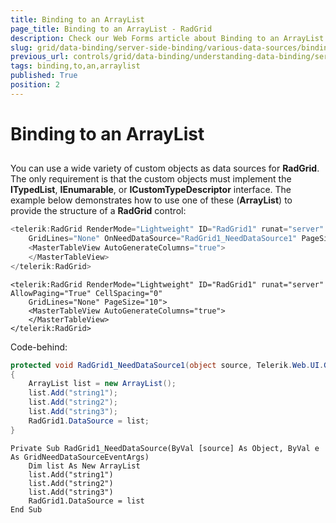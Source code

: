 ```yaml
---
title: Binding to an ArrayList
page_title: Binding to an ArrayList - RadGrid
description: Check our Web Forms article about Binding to an ArrayList.
slug: grid/data-binding/server-side-binding/various-data-sources/binding-to-an-arraylist
previous_url: controls/grid/data-binding/understanding-data-binding/server-side-binding/various-data-sources/binding-to-an-arraylist
tags: binding,to,an,arraylist
published: True
position: 2
---
```


# Binding to an ArrayList



## 

You can use a wide variety of custom objects as data sources for **RadGrid**. The only requirement is that the custom objects must implement the **ITypedList**, **IEnumarable**, or **ICustomTypeDescriptor** interface. The example below demonstrates how to use one of these (**ArrayList**) to provide the structure of a **RadGrid** control:



````C#
<telerik:RadGrid RenderMode="Lightweight" ID="RadGrid1" runat="server" AllowPaging="True" CellSpacing="0"
    GridLines="None" OnNeedDataSource="RadGrid1_NeedDataSource1" PageSize="10">
    <MasterTableView AutoGenerateColumns="true">
    </MasterTableView>
</telerik:RadGrid>
````
````VB
<telerik:RadGrid RenderMode="Lightweight" ID="RadGrid1" runat="server" AllowPaging="True" CellSpacing="0"
    GridLines="None" PageSize="10">
    <MasterTableView AutoGenerateColumns="true">
    </MasterTableView>
</telerik:RadGrid>
````


Code-behind:



````C#
protected void RadGrid1_NeedDataSource1(object source, Telerik.Web.UI.GridNeedDataSourceEventArgs e)
{
    ArrayList list = new ArrayList();
    list.Add("string1");
    list.Add("string2");
    list.Add("string3");
    RadGrid1.DataSource = list;
}
````
````VB
Private Sub RadGrid1_NeedDataSource(ByVal [source] As Object, ByVal e As GridNeedDataSourceEventArgs)
    Dim list As New ArrayList
    list.Add("string1")
    list.Add("string2")
    list.Add("string3")
    RadGrid1.DataSource = list
End Sub
````

